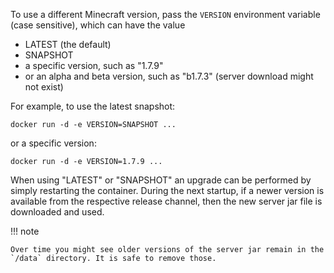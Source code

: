 To use a different Minecraft version, pass the `VERSION` environment variable (case sensitive), which can have the value

- LATEST (the default)
- SNAPSHOT
- a specific version, such as "1.7.9"
- or an alpha and beta version, such as "b1.7.3" (server download might not exist)

For example, to use the latest snapshot:

```
docker run -d -e VERSION=SNAPSHOT ...
```

or a specific version:

```
docker run -d -e VERSION=1.7.9 ...
```

When using "LATEST" or "SNAPSHOT" an upgrade can be performed by simply restarting the container.
During the next startup, if a newer version is available from the respective release channel, then
the new server jar file is downloaded and used. 

!!! note

    Over time you might see older versions of the server jar remain in the `/data` directory. It is safe to remove those.
